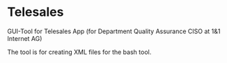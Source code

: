 Telesales
=========

GUI-Tool for Telesales App (for Department Quality Assurance CISO at 1&amp;1 Internet AG)

The tool is for creating XML files for the bash tool.
